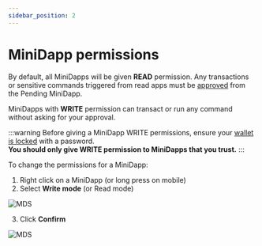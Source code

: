 ```yaml
---
sidebar_position: 2
---
```


# MiniDapp permissions

By default, all MiniDapps will be given **READ** permission. Any transactions or sensitive commands triggered from read apps must be [approved](/docs/userguides/usingyournode/approvingtxns) from the Pending MiniDapp.

MiniDapps with **WRITE** permission can transact or run any command without asking for your approval. 

:::warning 
Before giving a MiniDapp WRITE permissions, ensure your [wallet is locked](/docs/userguides/walletsecurity/lockingyourwallet) with a password.<br/>
**You should only give WRITE permission to MiniDapps that you trust.**
:::


To change the permissions for a MiniDapp:

1. Right click on a MiniDapp (or long press on mobile)
2. Select **Write mode** (or Read mode)

![MDS](/img/runanode/mds_updateperms.png#width40)

3. Click **Confirm**

![MDS](/img/runanode/mds_writeaccess.png#width40)

<!-- 
#### Setting MiniDapp permissions - using Terminal

To change MiniDapp permissions from the Terminal:

1. Open the Terminal MiniDapp
2. Run the `mds` command to list your MiniDapps and check their existing permissions (If Terminal is in read mode, you will have to accept the Pending command from the Pending MiniDapp)
3. Copy the uid from YOUR node
```
    {
      "uid":"0xB4C47D4AD267C3D2D4EF6E086FD12845",
      "conf":{
        "name":"Terminal",
        "icon":"terminal.png",
        "version":"1.91",
        "description":"Terminal CLI for Minima",
        "permission":"write",
        "browser":"internal"
      }
    },
```
4. Run the following command, **pasting in YOUR uid**:

**Windows/Mac/Linux Desktop**
```
mds action:permission uid:0x02FA22EF2A2A3B0FA01D688A902779E5 trust:write
```

**Server (Using RPC)**
```
curl 127.0.0.1:9005/mds%20action:permission%20uid:0x02FA22EF2A2A3B0FA01D688A902779E5%20trust:write
```
Output:
```
{
  "command":"mds",
  "params":{
    "action":"permission",
    "uid":"0x02FA22EF2A2A3B0FA01D688A902779E5",
    "trust":"write"
  },
  "status":true,
  "pending":false,
  "response":{
    "uid":"0x02FA22EF2A2A3B0FA01D688A902779E5",
    "conf":{
      "name":"Wallet",
      "icon":"minimaWallet.png",
      "version":"0.1.5",
      "description":"Official Minima Wallet",
      "permission":"write",
      "browser":"internal"
    }
  }
}
```
 -->
